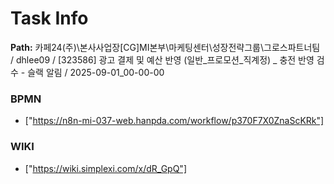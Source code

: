 # Task Info

**Path:** 카페24(주)\본사사업장\[CG]MI본부\마케팅센터\성장전략그룹\그로스파트너팀 / dhlee09 / [323586] 광고 결제 및 예산 반영 (일반_프로모션_직계정) _ 충전 반영 검수 - 슬랙 알림 / 2025-09-01_00-00-00

### BPMN
- ["https://n8n-mi-037-web.hanpda.com/workflow/p370F7X0ZnaScKRk"]

### WIKI
- ["https://wiki.simplexi.com/x/dR_GpQ"]


